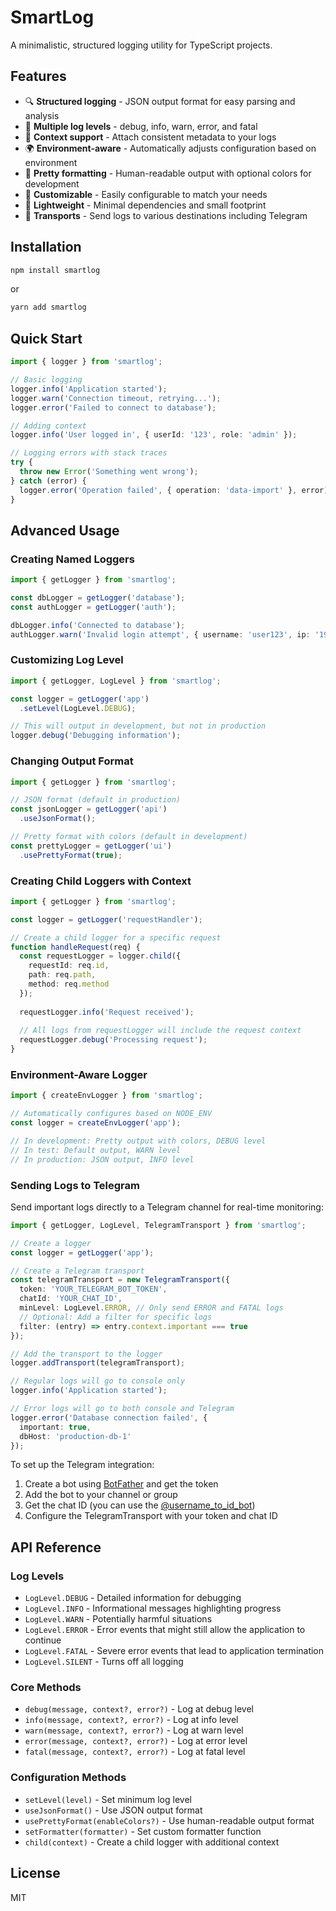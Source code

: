# SmartLog

A minimalistic, structured logging utility for TypeScript projects.

## Features

- 🔍 **Structured logging** - JSON output format for easy parsing and analysis
- 🔄 **Multiple log levels** - debug, info, warn, error, and fatal
- 🧩 **Context support** - Attach consistent metadata to your logs
- 🌍 **Environment-aware** - Automatically adjusts configuration based on environment
- 🎨 **Pretty formatting** - Human-readable output with optional colors for development
- 🔧 **Customizable** - Easily configurable to match your needs
- 🌱 **Lightweight** - Minimal dependencies and small footprint
- 📲 **Transports** - Send logs to various destinations including Telegram

## Installation

```bash
npm install smartlog
```

or

```bash
yarn add smartlog
```

## Quick Start

```typescript
import { logger } from 'smartlog';

// Basic logging
logger.info('Application started');
logger.warn('Connection timeout, retrying...');
logger.error('Failed to connect to database');

// Adding context
logger.info('User logged in', { userId: '123', role: 'admin' });

// Logging errors with stack traces
try {
  throw new Error('Something went wrong');
} catch (error) {
  logger.error('Operation failed', { operation: 'data-import' }, error);
}
```

## Advanced Usage

### Creating Named Loggers

```typescript
import { getLogger } from 'smartlog';

const dbLogger = getLogger('database');
const authLogger = getLogger('auth');

dbLogger.info('Connected to database');
authLogger.warn('Invalid login attempt', { username: 'user123', ip: '192.168.1.1' });
```

### Customizing Log Level

```typescript
import { getLogger, LogLevel } from 'smartlog';

const logger = getLogger('app')
  .setLevel(LogLevel.DEBUG);

// This will output in development, but not in production
logger.debug('Debugging information');
```

### Changing Output Format

```typescript
import { getLogger } from 'smartlog';

// JSON format (default in production)
const jsonLogger = getLogger('api')
  .useJsonFormat();

// Pretty format with colors (default in development)
const prettyLogger = getLogger('ui')
  .usePrettyFormat(true);
```

### Creating Child Loggers with Context

```typescript
import { getLogger } from 'smartlog';

const logger = getLogger('requestHandler');

// Create a child logger for a specific request
function handleRequest(req) {
  const requestLogger = logger.child({
    requestId: req.id,
    path: req.path,
    method: req.method
  });
  
  requestLogger.info('Request received');
  
  // All logs from requestLogger will include the request context
  requestLogger.debug('Processing request');
}
```

### Environment-Aware Logger

```typescript
import { createEnvLogger } from 'smartlog';

// Automatically configures based on NODE_ENV
const logger = createEnvLogger('app');

// In development: Pretty output with colors, DEBUG level
// In test: Default output, WARN level
// In production: JSON output, INFO level
```

### Sending Logs to Telegram

Send important logs directly to a Telegram channel for real-time monitoring:

```typescript
import { getLogger, LogLevel, TelegramTransport } from 'smartlog';

// Create a logger
const logger = getLogger('app');

// Create a Telegram transport
const telegramTransport = new TelegramTransport({
  token: 'YOUR_TELEGRAM_BOT_TOKEN',
  chatId: 'YOUR_CHAT_ID',
  minLevel: LogLevel.ERROR, // Only send ERROR and FATAL logs
  // Optional: Add a filter for specific logs
  filter: (entry) => entry.context.important === true
});

// Add the transport to the logger
logger.addTransport(telegramTransport);

// Regular logs will go to console only
logger.info('Application started');

// Error logs will go to both console and Telegram
logger.error('Database connection failed', { 
  important: true,
  dbHost: 'production-db-1'
});
```

To set up the Telegram integration:

1. Create a bot using [BotFather](https://t.me/botfather) and get the token
2. Add the bot to your channel or group
3. Get the chat ID (you can use the [@username_to_id_bot](https://t.me/username_to_id_bot))
4. Configure the TelegramTransport with your token and chat ID

## API Reference

### Log Levels

- `LogLevel.DEBUG` - Detailed information for debugging
- `LogLevel.INFO` - Informational messages highlighting progress
- `LogLevel.WARN` - Potentially harmful situations
- `LogLevel.ERROR` - Error events that might still allow the application to continue
- `LogLevel.FATAL` - Severe error events that lead to application termination
- `LogLevel.SILENT` - Turns off all logging

### Core Methods

- `debug(message, context?, error?)` - Log at debug level
- `info(message, context?, error?)` - Log at info level
- `warn(message, context?, error?)` - Log at warn level
- `error(message, context?, error?)` - Log at error level
- `fatal(message, context?, error?)` - Log at fatal level

### Configuration Methods

- `setLevel(level)` - Set minimum log level
- `useJsonFormat()` - Use JSON output format
- `usePrettyFormat(enableColors?)` - Use human-readable output format
- `setFormatter(formatter)` - Set custom formatter function
- `child(context)` - Create a child logger with additional context

## License

MIT 